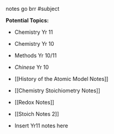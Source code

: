 
notes go brr #subject 

**Potential Topics:**
* Chemistry Yr 11
* Chemistry Yr 10
* Methods Yr 10/11
* *Chinese* Yr 10

* [[History of the Atomic Model Notes]]
* [[Chemistry Stoichiometry Notes]]
* [[Redox Notes]]
* [[Stoich Notes 2]]
* Insert Yr11 notes here

